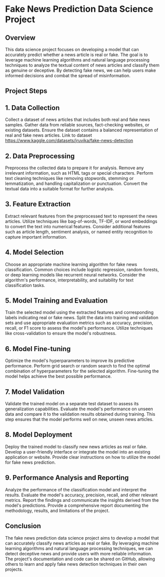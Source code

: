 # Fake News Prediction Data Science Project
## Overview
This data science project focuses on developing a model that can accurately predict whether a news article is real or fake. The goal is to leverage machine learning algorithms and natural language processing techniques to analyze the textual content of news articles and classify them as genuine or deceptive. By detecting fake news, we can help users make informed decisions and combat the spread of misinformation.

## Project Steps
## 1. Data Collection
Collect a dataset of news articles that includes both real and fake news samples. Gather data from reliable sources, fact-checking websites, or existing datasets. Ensure the dataset contains a balanced representation of real and fake news articles. Link to dataset https://www.kaggle.com/datasets/jruvika/fake-news-detection

## 2. Data Preprocessing
Preprocess the collected data to prepare it for analysis. Remove any irrelevant information, such as HTML tags or special characters. Perform text cleaning techniques like removing stopwords, stemming or lemmatization, and handling capitalization or punctuation. Convert the textual data into a suitable format for further analysis.

## 3. Feature Extraction
Extract relevant features from the preprocessed text to represent the news articles. Utilize techniques like bag-of-words, TF-IDF, or word embeddings to convert the text into numerical features. Consider additional features such as article length, sentiment analysis, or named entity recognition to capture important information.

## 4. Model Selection
Choose an appropriate machine learning algorithm for fake news classification. Common choices include logistic regression, random forests, or deep learning models like recurrent neural networks. Consider the algorithm's performance, interpretability, and suitability for text classification tasks.

## 5. Model Training and Evaluation
Train the selected model using the extracted features and corresponding labels indicating real or fake news. Split the data into training and validation sets and use appropriate evaluation metrics such as accuracy, precision, recall, or F1 score to assess the model's performance. Utilize techniques like cross-validation to ensure the model's robustness.

## 6. Model Fine-tuning
Optimize the model's hyperparameters to improve its predictive performance. Perform grid search or random search to find the optimal combination of hyperparameters for the selected algorithm. Fine-tuning the model helps achieve the best possible performance.

## 7. Model Validation
Validate the trained model on a separate test dataset to assess its generalization capabilities. Evaluate the model's performance on unseen data and compare it to the validation results obtained during training. This step ensures that the model performs well on new, unseen news articles.

## 8. Model Deployment
Deploy the trained model to classify new news articles as real or fake. Develop a user-friendly interface or integrate the model into an existing application or website. Provide clear instructions on how to utilize the model for fake news prediction.

## 9. Performance Analysis and Reporting
Analyze the performance of the classification model and interpret the results. Evaluate the model's accuracy, precision, recall, and other relevant metrics. Report the findings and communicate the insights derived from the model's predictions. Provide a comprehensive report documenting the methodology, results, and limitations of the project.

## Conclusion
The fake news prediction data science project aims to develop a model that can accurately classify news articles as real or fake. By leveraging machine learning algorithms and natural language processing techniques, we can detect deceptive news and provide users with more reliable information. The project's documentation and code can be shared on GitHub, allowing others to learn and apply fake news detection techniques in their own projects.
